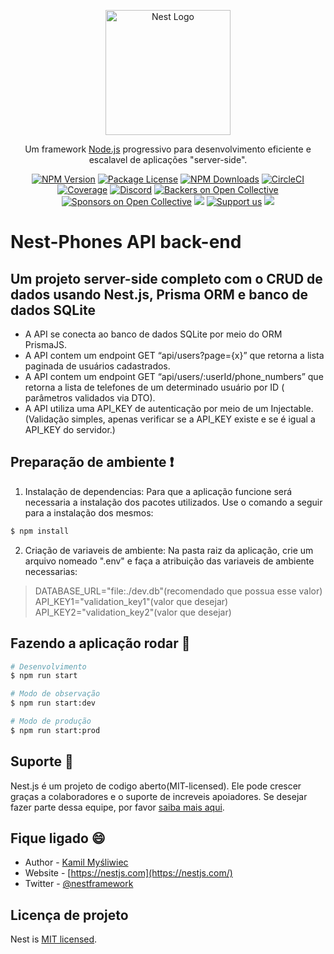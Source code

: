 <p align="center">
  <a href="http://nestjs.com/" target="blank"><img src="https://nestjs.com/img/logo-small.svg" width="200" alt="Nest Logo" /></a>
</p>

  <p align="center">Um framework <a href="http://nodejs.org" target="_blank">Node.js</a> progressivo para desenvolvimento eficiente e escalavel de aplicações "server-side".</p>
    <p align="center">
<a href="https://www.npmjs.com/~nestjscore" target="_blank"><img src="https://img.shields.io/npm/v/@nestjs/core.svg" alt="NPM Version" /></a>
<a href="https://www.npmjs.com/~nestjscore" target="_blank"><img src="https://img.shields.io/npm/l/@nestjs/core.svg" alt="Package License" /></a>
<a href="https://www.npmjs.com/~nestjscore" target="_blank"><img src="https://img.shields.io/npm/dm/@nestjs/common.svg" alt="NPM Downloads" /></a>
<a href="https://circleci.com/gh/nestjs/nest" target="_blank"><img src="https://img.shields.io/circleci/build/github/nestjs/nest/master" alt="CircleCI" /></a>
<a href="https://coveralls.io/github/nestjs/nest?branch=master" target="_blank"><img src="https://coveralls.io/repos/github/nestjs/nest/badge.svg?branch=master#9" alt="Coverage" /></a>
<a href="https://discord.gg/G7Qnnhy" target="_blank"><img src="https://img.shields.io/badge/discord-online-brightgreen.svg" alt="Discord"/></a>
<a href="https://opencollective.com/nest#backer" target="_blank"><img src="https://opencollective.com/nest/backers/badge.svg" alt="Backers on Open Collective" /></a>
<a href="https://opencollective.com/nest#sponsor" target="_blank"><img src="https://opencollective.com/nest/sponsors/badge.svg" alt="Sponsors on Open Collective" /></a>
  <a href="https://paypal.me/kamilmysliwiec" target="_blank"><img src="https://img.shields.io/badge/Donate-PayPal-ff3f59.svg"/></a>
    <a href="https://opencollective.com/nest#sponsor"  target="_blank"><img src="https://img.shields.io/badge/Support%20us-Open%20Collective-41B883.svg" alt="Support us"></a>
  <a href="https://twitter.com/nestframework" target="_blank"><img src="https://img.shields.io/twitter/follow/nestframework.svg?style=social&label=Follow"></a>
</p>
  <!--[![Backers on Open Collective](https://opencollective.com/nest/backers/badge.svg)](https://opencollective.com/nest#backer)
  [![Sponsors on Open Collective](https://opencollective.com/nest/sponsors/badge.svg)](https://opencollective.com/nest#sponsor)-->

# Nest-Phones API  back-end

## Um projeto server-side completo com o CRUD de dados usando Nest.js, Prisma ORM e banco de dados SQLite

* A API se conecta ao banco de dados SQLite por meio do ORM PrismaJS.
* A API contem um endpoint GET “api/users?page={x}” que retorna a lista paginada de usuários cadastrados.
* A API contem um endpoint GET “api/users/:userId/phone_numbers” que retorna a lista de telefones de um determinado usuário por ID ( parâmetros validados via DTO).
* A API utiliza uma API_KEY de autenticação por meio de um Injectable.
(Validação simples, apenas verificar se a API_KEY existe e se é igual a API_KEY
do servidor.)

## Preparação de ambiente :exclamation:

1. Instalação de dependencias:
Para que a aplicação funcione será necessaria a instalação dos pacotes utilizados. Use o comando a seguir para a instalação dos mesmos:
```bash
$ npm install
```

2. Criação de variaveis de ambiente:
Na pasta raiz da aplicação, crie um arquivo nomeado ".env" e faça a atribuição das variaveis de ambiente necessarias:
>DATABASE_URL="file:./dev.db"(recomendado que possua esse valor)
>API_KEY1="validation_key1"(valor que desejar)
>API_KEY2="validation_key2"(valor que desejar)

## Fazendo a aplicação rodar :rocket:

```bash
# Desenvolvimento
$ npm run start

# Modo de observação
$ npm run start:dev

# Modo de produção
$ npm run start:prod
```

## Suporte :pushpin:

Nest.js é um projeto de codigo aberto(MIT-licensed). Ele pode crescer graças a colaboradores e o suporte de increveis apoiadores. Se desejar fazer parte dessa equipe, por favor [saiba mais aqui](https://docs.nestjs.com/support).

## Fique ligado :smile:

- Author - [Kamil Myśliwiec](https://kamilmysliwiec.com)
- Website - [https://nestjs.com](https://nestjs.com/)
- Twitter - [@nestframework](https://twitter.com/nestframework)

## Licença de projeto

Nest is [MIT licensed](LICENSE).
